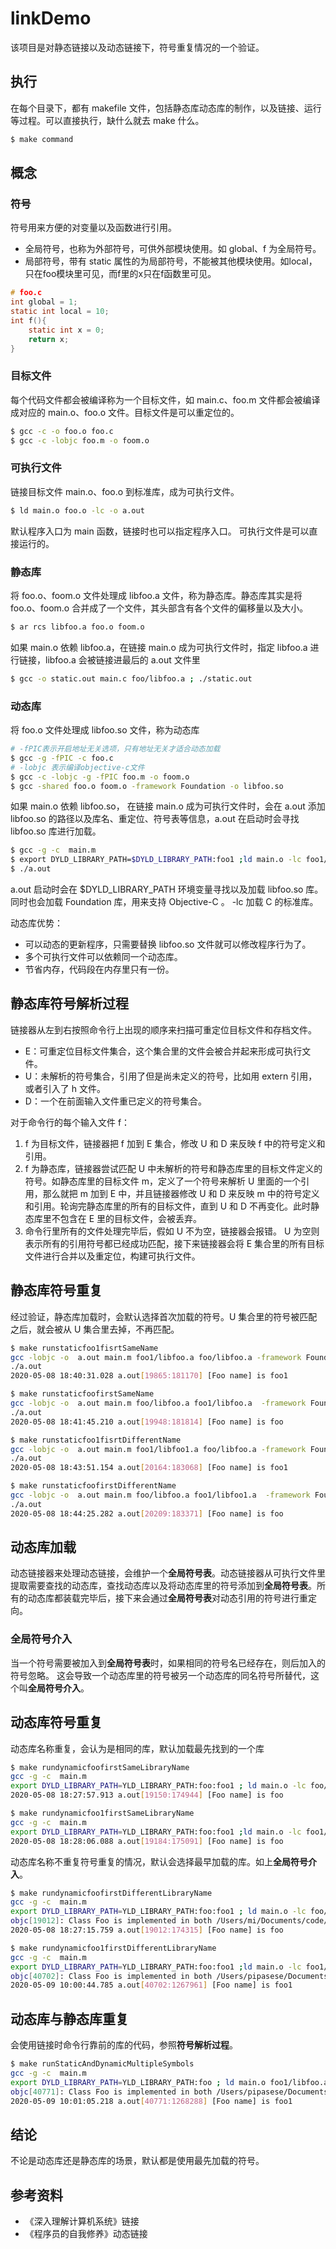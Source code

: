 # linkDemo
该项目是对静态链接以及动态链接下，符号重复情况的一个验证。

## 执行
在每个目录下，都有 makefile 文件，包括静态库动态库的制作，以及链接、运行等过程。可以直接执行，缺什么就去 make 什么。

```sh
$ make command
```

## 概念

### 符号
符号用来方便的对变量以及函数进行引用。
* 全局符号，也称为外部符号，可供外部模块使用。如 global、f 为全局符号。
* 局部符号，带有 static 属性的为局部符号，不能被其他模块使用。如local，只在foo模块里可见，而f里的x只在f函数里可见。
```c
# foo.c
int global = 1;
static int local = 10;
int f(){
    static int x = 0;
    return x;
}
```

### 目标文件

每个代码文件都会被编译称为一个目标文件，如 main.c、foo.m 文件都会被编译成对应的 main.o、foo.o 文件。目标文件是可以重定位的。

```sh
$ gcc -c -o foo.o foo.c
$ gcc -c -lobjc foo.m -o foom.o
```

### 可执行文件
    
链接目标文件 main.o、foo.o 到标准库，成为可执行文件。

```sh
$ ld main.o foo.o -lc -o a.out
```
默认程序入口为 main 函数，链接时也可以指定程序入口。
可执行文件是可以直接运行的。
 
### 静态库

将 foo.o、foom.o 文件处理成 libfoo.a 文件，称为静态库。静态库其实是将 foo.o、foom.o 合并成了一个文件，其头部含有各个文件的偏移量以及大小。

```sh
$ ar rcs libfoo.a foo.o foom.o
```
如果 main.o 依赖 libfoo.a，在链接 main.o 成为可执行文件时，指定 libfoo.a 进行链接，libfoo.a 会被链接进最后的 a.out 文件里

```sh
$ gcc -o static.out main.c foo/libfoo.a ; ./static.out
```

### 动态库

将 foo.o 文件处理成 libfoo.so 文件，称为动态库

```sh
# -fPIC表示开启地址无关选项，只有地址无关才适合动态加载
$ gcc -g -fPIC -c foo.c
# -lobjc 表示编译objective-c文件
$ gcc -c -lobjc -g -fPIC foo.m -o foom.o
$ gcc -shared foo.o foom.o -framework Foundation -o libfoo.so
```

如果 main.o 依赖 libfoo.so，
在链接 main.o 成为可执行文件时，会在 a.out 添加 libfoo.so 的路径以及库名、重定位、符号表等信息，a.out 在启动时会寻找 libfoo.so 库进行加载。

```sh
$ gcc -g -c  main.m 
$ export DYLD_LIBRARY_PATH=$DYLD_LIBRARY_PATH:foo1 ;ld main.o -lc foo1/libfoo.so -framework Foundation 
$ ./a.out
```

a.out 启动时会在 $DYLD_LIBRARY_PATH 环境变量寻找以及加载 libfoo.so 库。
同时也会加载 Foundation 库，用来支持 Objective-C 。
-lc 加载 C 的标准库。

动态库优势：

* 可以动态的更新程序，只需要替换 libfoo.so 文件就可以修改程序行为了。
* 多个可执行文件可以依赖同一个动态库。
* 节省内存，代码段在内存里只有一份。

## 静态库符号解析过程

链接器从左到右按照命令行上出现的顺序来扫描可重定位目标文件和存档文件。
* E：可重定位目标文件集合，这个集合里的文件会被合并起来形成可执行文件。
* U：未解析的符号集合，引用了但是尚未定义的符号，比如用 extern 引用，或者引入了 h 文件。
* D：一个在前面输入文件重已定义的符号集合。

对于命令行的每个输入文件 f：

   1. f 为目标文件，链接器把 f 加到 E 集合，修改 U 和 D 来反映 f 中的符号定义和引用。
   2. f 为静态库，链接器尝试匹配 U 中未解析的符号和静态库里的目标文件定义的符号。如静态库里的目标文件 m，定义了一个符号来解析 U 里面的一个引用，那么就把 m 加到 E 中，并且链接器修改 U 和 D 来反映 m 中的符号定义和引用。轮询完静态库里的所有的目标文件，直到 U 和 D 不再变化。此时静态库里不包含在 E 里的目标文件，会被丢弃。
   3. 命令行里所有的文件处理完毕后，假如 U 不为空，链接器会报错。 U 为空则表示所有的引用符号都已经成功匹配，接下来链接器会将 E 集合里的所有目标文件进行合并以及重定位，构建可执行文件。

## 静态库符号重复

经过验证，静态库加载时，会默认选择首次加载的符号。U 集合里的符号被匹配之后，就会被从 U 集合里去掉，不再匹配。

```sh
$ make runstaticfoo1fisrtSameName
gcc -lobjc -o  a.out main.m foo1/libfoo.a foo/libfoo.a -framework Foundation
./a.out
2020-05-08 18:40:31.028 a.out[19865:181170] [Foo name] is foo1

$ make runstaticfoofirstSameName
gcc -lobjc -o  a.out main.m foo/libfoo.a foo1/libfoo.a  -framework Foundation
./a.out
2020-05-08 18:41:45.210 a.out[19948:181814] [Foo name] is foo

$ make runstaticfoo1fisrtDifferentName
gcc -lobjc -o  a.out main.m foo1/libfoo1.a foo/libfoo.a -framework Foundation
./a.out
2020-05-08 18:43:51.154 a.out[20164:183068] [Foo name] is foo1

$ make runstaticfoofirstDifferentName
gcc -lobjc -o  a.out main.m foo/libfoo.a foo1/libfoo1.a  -framework Foundation
./a.out
2020-05-08 18:44:25.282 a.out[20209:183371] [Foo name] is foo
```
## 动态库加载
动态链接器来处理动态链接，会维护一个**全局符号表**。动态链接器从可执行文件里提取需要查找的动态库，查找动态库以及将动态库里的符号添加到**全局符号表**。所有的动态库都装载完毕后，接下来会通过**全局符号表**对动态引用的符号进行重定向。

### 全局符号介入

当一个符号需要被加入到**全局符号表**时，如果相同的符号名已经存在，则后加入的符号忽略。
这会导致一个动态库里的符号被另一个动态库的同名符号所替代，这个叫**全局符号介入**。

## 动态库符号重复

动态库名称重复，会认为是相同的库，默认加载最先找到的一个库

```sh
$ make rundynamicfoofirstSameLibraryName
gcc -g -c  main.m
export DYLD_LIBRARY_PATH=YLD_LIBRARY_PATH:foo:foo1 ; ld main.o -lc foo/libfoo.so foo1/libfoo.so  -framework Foundation ; ./a.out
2020-05-08 18:27:57.913 a.out[19150:174944] [Foo name] is foo

$ make rundynamicfoo1firstSameLibraryName
gcc -g -c  main.m
export DYLD_LIBRARY_PATH=YLD_LIBRARY_PATH:foo:foo1 ;ld main.o -lc foo1/libfoo.so foo/libfoo.so -framework Foundation ; ./a.out
2020-05-08 18:28:06.088 a.out[19184:175091] [Foo name] is foo
```

动态库名称不重复符号重复的情况，默认会选择最早加载的库。如上**全局符号介入**。

````sh
$ make rundynamicfoofirstDifferentLibraryName
gcc -g -c  main.m
export DYLD_LIBRARY_PATH=YLD_LIBRARY_PATH:foo:foo1 ; ld main.o -lc foo/libfoo.so foo1/libfoo1.so  -framework Foundation ; ./a.out
objc[19012]: Class Foo is implemented in both /Users/mi/Documents/code/linkdemo/foo1/libfoo1.so (0x1066450d8) and /Users/mi/Documents/code/linkdemo/foo/libfoo.so (0x1066410d8). One of the two will be used. Which one is undefined.
2020-05-08 18:27:15.759 a.out[19012:174315] [Foo name] is foo

$ make rundynamicfoo1firstDifferentLibraryName
gcc -g -c  main.m 
export DYLD_LIBRARY_PATH=YLD_LIBRARY_PATH:foo:foo1 ;ld main.o -lc foo1/libfoo1.so foo/libfoo.so -framework Foundation ; ./a.out
objc[40702]: Class Foo is implemented in both /Users/pipasese/Documents/miCode/linkdemo/foo/libfoo.so (0x1069c50d8) and /Users/pipasese/Documents/miCode/linkdemo/foo1/libfoo1.so (0x1069bf0d8). One of the two will be used. Which one is undefined.
2020-05-09 10:00:44.785 a.out[40702:1267961] [Foo name] is foo1
````

## 动态库与静态库重复

会使用链接时命令行靠前的库的代码，参照**符号解析过程**。

````sh
$ make runStaticAndDynamicMultipleSymbols
gcc -g -c  main.m 
export DYLD_LIBRARY_PATH=YLD_LIBRARY_PATH:foo ; ld main.o foo1/libfoo.a -lc foo/libfoo.so  -framework Foundation ; ./a.out
objc[40771]: Class Foo is implemented in both /Users/pipasese/Documents/miCode/linkdemo/foo/libfoo.so (0x104c690d8) and /Users/pipasese/Documents/miCode/linkdemo/./a.out (0x104c5e0f8). One of the two will be used. Which one is undefined.
2020-05-09 10:01:05.218 a.out[40771:1268288] [Foo name] is foo1
````

## 结论
不论是动态库还是静态库的场景，默认都是使用最先加载的符号。

## 参考资料
* 《深入理解计算机系统》链接
* 《程序员的自我修养》动态链接